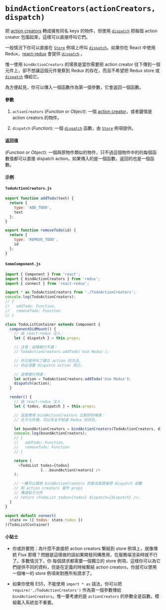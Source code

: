 # `bindActionCreators(actionCreators, dispatch)`

把 [action creators](../Glossary.md#action-creator) 轉成擁有同名 keys 的物件，但使用 [`dispatch`](Store.md#dispatch) 把每個 action creator 包圍起來，這樣可以直接呼叫它們。

一般情況下你可以直接在 [`Store`](Store.md) 例項上呼叫 [`dispatch`](Store.md#dispatch)。如果你在 React 中使用 Redux，[react-redux](https://github.com/gaearon/react-redux) 會提供 [`dispatch`](Store.md#dispatch) 。

惟一使用 `bindActionCreators` 的場景是當你需要把 action creator 往下傳到一個元件上，卻不想讓這個元件覺察到 Redux 的存在，而且不希望把 Redux store 或 [`dispatch`](Store.md#dispatch) 傳給它。

為方便起見，你可以傳入一個函數作為第一個參數，它會返回一個函數。

#### 參數

1. `actionCreators` (*Function* or *Object*): 一個 [action creator](../Glossary.md#action-creator)，或者鍵值是 action creators 的物件。

2. `dispatch` (*Function*): 一個 [`dispatch`](Store.md#dispatch) 函數，由 [`Store`](Store.md) 例項提供。

#### 返回值

(*Function* or *Object*): 一個與原物件類似的物件，只不過這個物件中的的每個函數值都可以直接 dispatch action。如果傳入的是一個函數，返回的也是一個函數。

#### 示例

#### `TodoActionCreators.js`

```js
export function addTodo(text) {
  return {
    type: 'ADD_TODO',
    text
  };
}

export function removeTodo(id) {
  return {
    type: 'REMOVE_TODO',
    id
  };
}
```

#### `SomeComponent.js`

```js
import { Component } from 'react';
import { bindActionCreators } from 'redux';
import { connect } from 'react-redux';

import * as TodoActionCreators from './TodoActionCreators';
console.log(TodoActionCreators);
// {
//   addTodo: Function,
//   removeTodo: Function
// }

class TodoListContainer extends Component {
  componentDidMount() {
    // 由 react-redux 注入：
    let { dispatch } = this.props;

    // 注意：這樣做行不通：
    // TodoActionCreators.addTodo('Use Redux');

    // 你只是呼叫了建立 action 的方法。
    // 你必須要 dispatch action 而已。

    // 這樣做行得通：
    let action = TodoActionCreators.addTodo('Use Redux');
    dispatch(action);
  }

  render() {
    // 由 react-redux 注入：
    let { todos, dispatch } = this.props;

    // 這是應用 bindActionCreators 比較好的場景：
    // 在子元件裡，可以完全不知道 Redux 的存在。

    let boundActionCreators = bindActionCreators(TodoActionCreators, dispatch);
    console.log(boundActionCreators);
    // {
    //   addTodo: Function,
    //   removeTodo: Function
    // }

    return (
      <TodoList todos={todos}
                {...boundActionCreators} />
    );

    // 一種可以替換 bindActionCreators 的做法是直接把 dispatch 函數
    // 和 action creators 當作 props
    // 傳遞給子元件
    // return <TodoList todos={todos} dispatch={dispatch} />;
  }
}

export default connect(
  state => ({ todos: state.todos })
)(TodoListContainer)
```

#### 小貼士

* 你或許要問：為什麼不直接把 action creators 繫結到 store 例項上，就像傳統 Flux 那樣？問題是這樣做的話如果開發同構應用，在服務端渲染時就不行了。多數情況下，你 每個請求都需要一個獨立的 store 例項，這樣你可以為它們提供不同的資料，但是在定義的時候繫結 action creators，你就可以使用一個唯一的 store 例項來對應所有請求了。

* 如果你使用 ES5，不能使用 `import * as` 語法，你可以把 `require('./TodoActionCreators')` 作為第一個參數傳給 `bindActionCreators`。惟一要考慮的是 `actionCreators` 的參數全是函數。模組載入系統並不重要。
